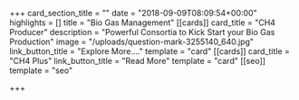 +++
card_section_title = ""
date = "2018-09-09T08:09:54+00:00"
highlights = []
title = "Bio Gas Management"
[[cards]]
card_title = "CH4 Producer"
description = "Powerful Consortia to Kick Start your Bio Gas Production"
image = "/uploads/question-mark-3255140_640.jpg"
link_button_title = "Explore More...."
template = "card"
[[cards]]
card_title = "CH4 Plus"
link_button_title = "Read More"
template = "card"
[[seo]]
template = "seo"

+++
